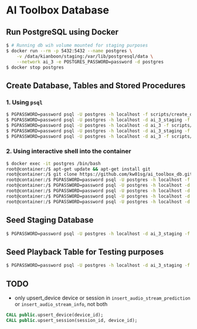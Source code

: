 # AI Toolbox Database

## Run PostgreSQL using Docker

```bash
$ # Running db wih volume mounted for staging purposes
$ docker run --rm -p 5432:5432 --name postgres \
    -v /data/kianboon/staging:/var/lib/postgresql/data \
    --network ai_3 -e POSTGRES_PASSWORD=password -d postgres
$ docker stop postgres
```

## Create Database, Tables and Stored Procedures

### 1. Using `psql`

```bash
$ PGPASSWORD=password psql -U postgres -h localhost -f scripts/create_db.sql
$ PGPASSWORD=password psql -U postgres -h localhost -d ai_3_staging -f scripts/create_tables.sql
$ PGPASSWORD=password psql -U postgres -h localhost -d ai_3 -f scripts/create_tables.sql
$ PGPASSWORD=password psql -U postgres -h localhost -d ai_3_staging -f scripts/create_procedures.sql
$ PGPASSWORD=password psql -U postgres -h localhost -d ai_3 -f scripts/create_procedures.sql
```

### 2. Using interactive shell into the container

```bash
$ docker exec -it postgres /bin/bash
root@container:/$ apt-get update && apt-get install git
root@container:/$ git clone https://github.com/kw01sg/ai_toolbox_db.git
root@container:/$ PGPASSWORD=password psql -U postgres -h localhost -f ai_toolbox_db/scripts/create_db.sql
root@container:/$ PGPASSWORD=password psql -U postgres -h localhost -d ai_3_staging -f ai_toolbox_db/scripts/create_tables.sql
root@container:/$ PGPASSWORD=password psql -U postgres -h localhost -d ai_3 -f ai_toolbox_db/scripts/create_tables.sql
root@container:/$ PGPASSWORD=password psql -U postgres -h localhost -d ai_3_staging -f ai_toolbox_db/scripts/create_procedures.sql
root@container:/$ PGPASSWORD=password psql -U postgres -h localhost -d ai_3 -f ai_toolbox_db/scripts/create_procedures.sql
```

## Seed Staging Database

```bash
$ PGPASSWORD=password psql -U postgres -h localhost -d ai_3_staging -f scripts/seed_mock_data.sql
```

## Seed Playback Table for Testing purposes

```bash
$ PGPASSWORD=password psql -U postgres -h localhost -d ai_3_staging -f scripts/seed_playback_table.sql
```

## TODO

* only upsert_device device or session in `insert_audio_stream_prediction` or `insert_audio_stream_info`, not both

```sql
CALL public.upsert_device(device_id);
CALL public.upsert_session(session_id, device_id);
```
